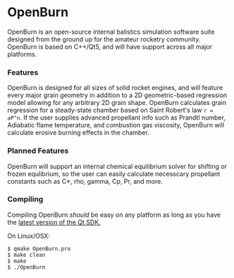 # OpenBurn

OpenBurn is an open-source internal balistics simulation software suite designed from the ground up for the amateur
rocketry community. OpenBurn is based on C++/Qt5, and will have support across all major platforms.

### Features

OpenBurn is designed for all sizes of solid rocket engines, and will feature every major grain geometry in addition
to a 2D geometric-based regression model allowing for any arbitrary 2D grain shape. 
OpenBurn calculates grain regression for a steady-state chamber based on Saint Robert's law `r = aP^n`. If the user 
supplies advanced propellant info such as Prandtl number, Adiabatic flame temperature, and combustion gas viscosity, 
OpenBurn will calculate erosive burning effects in the chamber.

### Planned Features

OpenBurn will support an internal chemical equilibrium solver for shifting or frozen equlibrium, so the user can easily
calculate necesscary propellant constants such as C*, rho, gamma, Cp, Pr, and more. 

### Compiling

Compiling OpenBurn _should_ be easy on any platform as long as you have the [latest version of the Qt SDK.](https://doc.qt.io/archives/sdk-1.2/sdk-installing.html) 

On Linux/OSX: 

```
$ qmake OpenBurn.pro
$ make clean
$ make
$ ./OpenBurn
```



